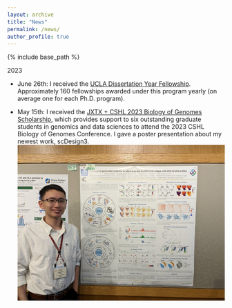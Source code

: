 ```yaml
---
layout: archive
title: "News"
permalink: /news/
author_profile: true
---
```


{% include base_path %}

2023
- June 26th: I received the [UCLA Dissertation Year Fellowship](https://grad.ucla.edu/funding/financial-aid/funding-for-continuing-students/dissertation-year-fellowship/). Approximately 160 fellowships awarded under this program yearly (on average one for each Ph.D. program).

- May 15th: I received the [JXTX + CSHL 2023 Biology of Genomes Scholarship](https://jxtxfoundation.org/news/2022-12-16-bg/), which provides support to six outstanding graduate students in genomics and data sciences to attend the 2023 CSHL Biology of Genomes Conference. I gave a poster presentation about my newest work, scDesign3.
![JXYX poster](/images/JXTX.jpg)